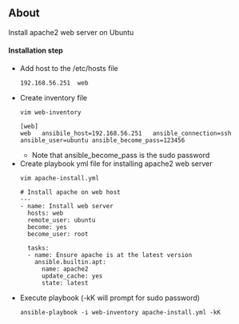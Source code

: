 ## About
Install apache2 web server on Ubuntu

#### Installation step
- Add host to the /etc/hosts file
  ```
  192.168.56.251  web
  ```
- Create inventory file
  ```
  vim web-inventory
  ```
  ```
  [web]
  web	ansibile_host=192.168.56.251   ansible_connection=ssh  ansible_user=ubuntu ansible_become_pass=123456
  ```
  - Note that ansible_become_pass is the sudo password
- Create playbook yml file for installing apache2 web server
  ```
  vim apache-install.yml
  ```
  ```
  # Install apache on web host
  ---
  - name: Install web server
    hosts: web
    remote_user: ubuntu
    become: yes
    become_user: root

    tasks:
    - name: Ensure apache is at the latest version
      ansible.builtin.apt:
        name: apache2
        update_cache: yes
        state: latest
  ```
- Execute playbook (-kK will prompt for sudo password)
  ```
  ansible-playbook -i web-inventory apache-install.yml -kK
  ```
